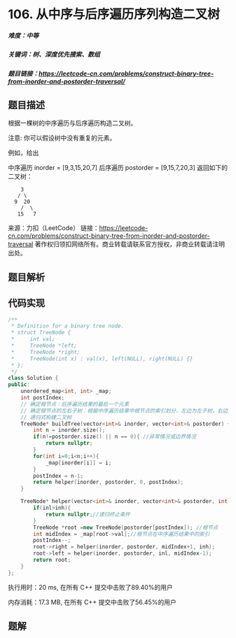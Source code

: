 

# 106. 从中序与后序遍历序列构造二叉树

##### 难度：中等

##### 关键词：树、深度优先搜索、数组

##### 题目链接：https://leetcode-cn.com/problems/construct-binary-tree-from-inorder-and-postorder-traversal/

## 题目描述

根据一棵树的中序遍历与后序遍历构造二叉树。

注意:
你可以假设树中没有重复的元素。

例如，给出

中序遍历 inorder = [9,3,15,20,7]
后序遍历 postorder = [9,15,7,20,3]
返回如下的二叉树：

``` 
    3
   / \
  9  20
    /  \
   15   7
```

来源：力扣（LeetCode）
链接：https://leetcode-cn.com/problems/construct-binary-tree-from-inorder-and-postorder-traversal
著作权归领扣网络所有。商业转载请联系官方授权，非商业转载请注明出处。

## 题目解析



## 代码实现

```c++
/**
 * Definition for a binary tree node.
 * struct TreeNode {
 *     int val;
 *     TreeNode *left;
 *     TreeNode *right;
 *     TreeNode(int x) : val(x), left(NULL), right(NULL) {}
 * };
 */
class Solution {
public:
    unordered_map<int, int> _map;
    int postIndex;
    // 确定根节点：后序遍历结果的最后一个元素
    // 确定根节点的左右子树：根据中序遍历结果中根节点的索引划分，左边为左子树，右边为右子树
    // 递归式构建二叉树
    TreeNode* buildTree(vector<int>& inorder, vector<int>& postorder) {
        int n = inorder.size();
        if(n!=postorder.size() || n == 0){ //异常情况或边界情况
            return nullptr;
        }
        for(int i=0;i<n;i++){
            _map[inorder[i]] = i;
        }
        postIndex = n-1;
        return helper(inorder, postorder, 0, postIndex);
    }

    TreeNode* helper(vector<int>& inorder, vector<int>& postorder, int inl, int inh){
        if(inl>inh){
            return nullptr;//递归终止条件
        }
        TreeNode *root =new TreeNode(postorder[postIndex]); //根节点
        int midIndex = _map[root->val];//根节点在中序遍历结果中的索引
        postIndex--;
        root->right = helper(inorder, postorder, midIndex+1, inh);
        root->left = helper(inorder, postorder, inl, midIndex-1);
        return root;
    }
};
```

执行用时：20 ms, 在所有 C++ 提交中击败了89.40%的用户

内存消耗：17.3 MB, 在所有 C++ 提交中击败了56.45%的用户



## 题解

